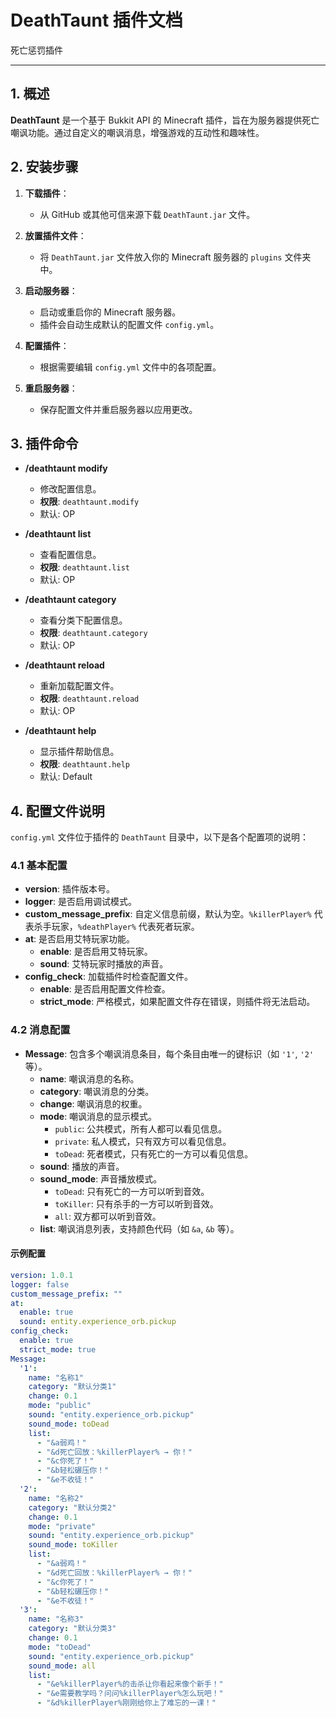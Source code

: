 # DeathTaunt 插件文档
 死亡惩罚插件

---



## 1. 概述

**DeathTaunt** 是一个基于 Bukkit API 的 Minecraft 插件，旨在为服务器提供死亡嘲讽功能。通过自定义的嘲讽消息，增强游戏的互动性和趣味性。

## 2. 安装步骤

1. **下载插件**：
    - 从 GitHub 或其他可信来源下载 `DeathTaunt.jar` 文件。

2. **放置插件文件**：
    - 将 `DeathTaunt.jar` 文件放入你的 Minecraft 服务器的 `plugins` 文件夹中。

3. **启动服务器**：
    - 启动或重启你的 Minecraft 服务器。
    - 插件会自动生成默认的配置文件 `config.yml`。

4. **配置插件**：
    - 根据需要编辑 `config.yml` 文件中的各项配置。

5. **重启服务器**：
    - 保存配置文件并重启服务器以应用更改。

## 3. 插件命令

- **/deathtaunt modify**
    - 修改配置信息。
    - **权限**: `deathtaunt.modify`
    - 默认: OP

- **/deathtaunt list**
    - 查看配置信息。
    - **权限**: `deathtaunt.list`
    - 默认: OP

- **/deathtaunt category**
    - 查看分类下配置信息。
    - **权限**: `deathtaunt.category`
    - 默认: OP

- **/deathtaunt reload**
    - 重新加载配置文件。
    - **权限**: `deathtaunt.reload`
    - 默认: OP

- **/deathtaunt help**
    - 显示插件帮助信息。
    - **权限**: `deathtaunt.help`
    - 默认: Default


## 4. 配置文件说明

`config.yml` 文件位于插件的 `DeathTaunt` 目录中，以下是各个配置项的说明：

### 4.1 基本配置

- **version**: 插件版本号。
- **logger**: 是否启用调试模式。
- **custom_message_prefix**: 自定义信息前缀，默认为空。`%killerPlayer%` 代表杀手玩家，`%deathPlayer%` 代表死者玩家。
- **at**: 是否启用艾特玩家功能。
    - **enable**: 是否启用艾特玩家。
    - **sound**: 艾特玩家时播放的声音。
- **config_check**: 加载插件时检查配置文件。
    - **enable**: 是否启用配置文件检查。
    - **strict_mode**: 严格模式，如果配置文件存在错误，则插件将无法启动。

### 4.2 消息配置

- **Message**: 包含多个嘲讽消息条目，每个条目由唯一的键标识（如 `'1'`, `'2'` 等）。
    - **name**: 嘲讽消息的名称。
    - **category**: 嘲讽消息的分类。
    - **change**: 嘲讽消息的权重。
    - **mode**: 嘲讽消息的显示模式。
        - `public`: 公共模式，所有人都可以看见信息。
        - `private`: 私人模式，只有双方可以看见信息。
        - `toDead`: 死者模式，只有死亡的一方可以看见信息。
    - **sound**: 播放的声音。
    - **sound_mode**: 声音播放模式。
        - `toDead`: 只有死亡的一方可以听到音效。
        - `toKiller`: 只有杀手的一方可以听到音效。
        - `all`: 双方都可以听到音效。
    - **list**: 嘲讽消息列表，支持颜色代码（如 `&a`, `&b` 等）。

#### 示例配置

```yaml
version: 1.0.1
logger: false
custom_message_prefix: ""
at:
  enable: true
  sound: entity.experience_orb.pickup
config_check:
  enable: true
  strict_mode: true
Message:
  '1':
    name: "名称1"
    category: "默认分类1"
    change: 0.1
    mode: "public"
    sound: "entity.experience_orb.pickup"
    sound_mode: toDead
    list:
      - "&a弱鸡！"
      - "&d死亡回放：%killerPlayer% → 你！"
      - "&c你死了！"
      - "&b轻松碾压你！"
      - "&e不收徒！"
  '2':
    name: "名称2"
    category: "默认分类2"
    change: 0.1
    mode: "private"
    sound: "entity.experience_orb.pickup"
    sound_mode: toKiller
    list:
      - "&a弱鸡！"
      - "&d死亡回放：%killerPlayer% → 你！"
      - "&c你死了！"
      - "&b轻松碾压你！"
      - "&e不收徒！"
  '3':
    name: "名称3"
    category: "默认分类3"
    change: 0.1
    mode: "toDead"
    sound: "entity.experience_orb.pickup"
    sound_mode: all
    list:
      - "&e%killerPlayer%的击杀让你看起来像个新手！"
      - "&e需要教学吗？问问%killerPlayer%怎么玩吧！"
      - "&d%killerPlayer%刚刚给你上了难忘的一课！"
```

